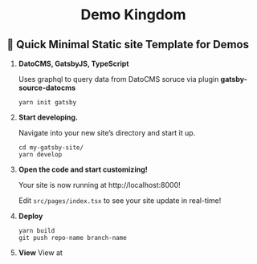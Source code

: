 
<h1 align="center">
  Demo Kingdom
</h1>

## 🚀 Quick Minimal Static site Template for Demos

1.  **DatoCMS, GatsbyJS, TypeScript**

    Uses graphql to query data from DatoCMS soruce via plugin **gatsby-source-datocms**

    ```shel
    yarn init gatsby
    ```

2.  **Start developing.**

    Navigate into your new site’s directory and start it up.

    ```shell
    cd my-gatsby-site/
    yarn develop
    ```

3.  **Open the code and start customizing!**

    Your site is now running at http://localhost:8000!

    Edit `src/pages/index.tsx` to see your site update in real-time!

4.  **Deploy**
    ```shell
    yarn build
    git push repo-name branch-name
    ```

5.  **View**
    View at 